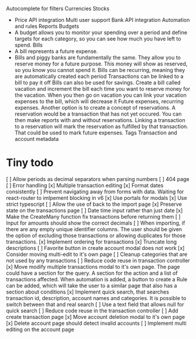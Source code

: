 Autocomplete for filters
Currencies
Stocks
 - Price API integration
Multi user support
Bank API integration
Automation and rules
Reports
Budgets
 - A budget allows you to monitor your spending over a period and define targets for each category, so you can see how much you have left to spend.
Bills
 - A bill represents a future expense.
 - Bills and piggy banks are fundamentally the same. They allow you to reserve money for a future purpose. This money will show as reserved, so you know you cannot spend it.
   Bills can be recurring, meaning they are automatically created each period
   Transactions can be linked to a bill to pay it off
   Bills can also be used for savings. Create a bill called vacation and increment the bill each time you want to reserve money for the vacation. When you then go on vacation you can link your vacation expenses to the bill, which will decrease it
Future expenses, recurring expenses.
Another option is to create a concept of reservations. A reservation would be a transaction that has not yet occured. You can then make reports with and without reservations. Linking a transaction to a reservation will mark the reservation as fulfilled by that transaction. That could be used to mark future expenses.
Tags
Transaction and account metadata

# Tiny todo
[ ] Allow periods as decimal separators when parsing numbers
[ ] 404 page
[ ] Error handling
[x] Multiple transaction editing
[x] Format dates consistently
[ ] Prevent navigating away from forms with data. Waiting for react-router to imlpement blocking in v6
[x] Use portals for modals
[x] Use strict typescript
[ ] Allow the use of back to the import page
[x] Preserve state on the transactions page
[ ] Date time input rather than just date
[x] Make the CreateMany function fix transactions before returning them
[ ] Input for amounts should show the correct decimals
[ ] When importing, if there are any empty unique identifier columns. The user should be given the option of excluding those transactions or allowing duplicates for those transactions.
[x] Implement ordering for transactions
[x] Truncate long descriptions
[ ] Favorite button in create account modal does not work
[x] Consider moving multi-edit to it's own page
[ ] Cleanup categories that are not used by any transactions
[ ] Reduce code reuse in transaction controller
[x] Move modify multiple transactions modal to it's own page. The page could have a section for the query. A section for the action and a list of transactions affected. When automation is added, a button to create a Rule can be added, which will take the user to a similar page that also has a section about conditions
[x] Implement quick search, that searches transaction id, description, account names and categories. It is possible to switch between that and real search
[ ] Use a text field that allows null for quick search
[ ] Reduce code reuse in the transaction controller
[ ] Add create transaction page
[x] Move account deletion modal to it's own page
[x] Delete account page should detect invalid accounts
[ ] Implement multi editing on the account page
